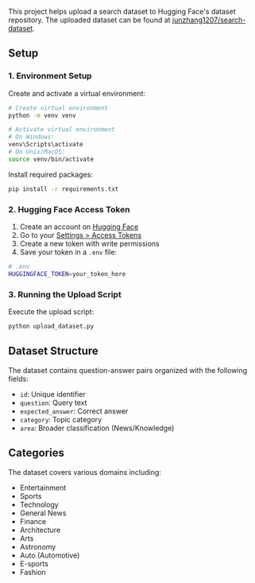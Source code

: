 This project helps upload a search dataset to Hugging Face's dataset repository. The uploaded dataset can be found at [junzhang1207/search-dataset](https://huggingface.co/datasets/junzhang1207/search-dataset).

## Setup

### 1. Environment Setup

Create and activate a virtual environment:

```bash
# Create virtual environment
python -m venv venv

# Activate virtual environment
# On Windows:
venv\Scripts\activate
# On Unix/MacOS:
source venv/bin/activate
```

Install required packages:
```bash
pip install -r requirements.txt
```

### 2. Hugging Face Access Token

1. Create an account on [Hugging Face](https://huggingface.co/)
2. Go to your [Settings > Access Tokens](https://huggingface.co/settings/tokens)
3. Create a new token with write permissions
4. Save your token in a `.env` file:

```bash
# .env
HUGGINGFACE_TOKEN=your_token_here
```

### 3. Running the Upload Script

Execute the upload script:
```bash
python upload_dataset.py
```

## Dataset Structure

The dataset contains question-answer pairs organized with the following fields:
- `id`: Unique identifier
- `question`: Query text
- `expected_answer`: Correct answer
- `category`: Topic category
- `area`: Broader classification (News/Knowledge)

## Categories

The dataset covers various domains including:
- Entertainment
- Sports
- Technology
- General News
- Finance
- Architecture
- Arts
- Astronomy
- Auto (Automotive)
- E-sports
- Fashion
